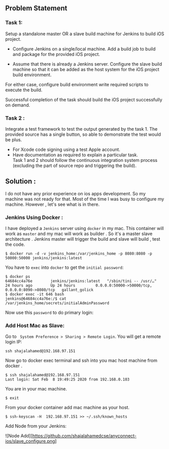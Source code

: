 ## Problem Statement

### Task 1:

 Setup a standalone  master OR a slave build machine for Jenkins to build iOS project.  
  
* Configure Jenkins on a single/local machine. Add a build job to build and package for the provided iOS project.  
  
* Assume that there is already a Jenkins server. Configure the slave build machine so that it can be added as the host system for the iOS project build environment.  
  
For either case, configure build environment write required scripts to execute the build.  
  
Successful completion of the task should build the iOS project successfully on demand.  

### Task 2 :  
 Integrate a test framework to test the output generated by the task 1. The provided source has a single button, so able to demonstrate the test would be plus.  
  
  
* For Xcode code signing using a test Apple account.  
* Have documentation as required to explain a particular task.  
Task 1 and 2 should follow the continuous integration system process (excluding the part of source repo and triggering the build).

## Solution : 

I do not have any prior experience on ios apps development. So my machine was not ready for that. Most of the time I was busy to configure my machine. However , let's see what is in there.

### Jenkins Using Docker :

I have deployed a `Jenkins` server using `docker` in my mac. This container will work as `master` and my mac will work as builder . So it's a master slave architecture . Jenkins master will trigger the build  and slave will build , test the code.

	$ docker run -d -v jenkins_home:/var/jenkins_home -p 8080:8080 -p 50000:50000 jenkins/jenkins:latest

You have to `exec` into `docker` to get the `initial password`:

	$ docker ps 
	64684cc4a76e        jenkins/jenkins:latest   "/sbin/tini -- /usr/…"   24 hours ago        Up 24 hours         0.0.0.0:50000->50000/tcp, 0.0.0.0:8090->8080/tcp   gallant_golick
	$ docker exec -it 646 bash
	jenkins@64684cc4a76e:/$ cat /var/jenkins_home/secrets/initialAdminPassword

Now use this `password` to do primary login:

### Add Host Mac as Slave:

Go to ` System Preference > Sharing > Remote Login`. You will get a remote login IP:

	ssh shajalahamed@192.168.97.151
	
Now go to docker exec terminal and ssh into you mac host machine from docker .

	$ ssh shajalahamed@192.168.97.151
	Last login: Sat Feb  8 19:49:25 2020 from 192.168.0.103

You are in your mac machine.

	$ exit


From your docker container add mac machine as your host.
	
	$ ssh-keyscan -H  192.168.97.151 >> ~/.ssh/known_hosts

Add Node from your Jenkins:

![Node Add][https://github.com/shajalahamedcse/anyconnect-ios/slave_configure.png]
